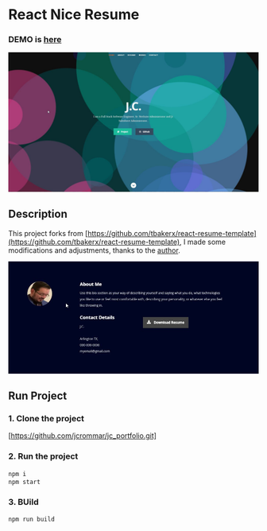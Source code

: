 # React Nice Resume     

### DEMO is [here](https://nordicgiant2.github.io/react-nice-resume-page/index.html)

![img](https://github.com/jcrommar/jc_portfolio/blob/master/public/images/img.jpg?raw=true)

## Description
This project forks from [https://github.com/tbakerx/react-resume-template](https://github.com/tbakerx/react-resume-template), I made some modifications and adjustments, thanks to the [author](https://github.com/tbakerx).

![img](https://github.com/jcrommar/jc_portfolio/blob/master/public/images/img2.jpg?raw=true)

## Run Project
### 1. Clone the project
[https://github.com/jcrommar/jc_portfolio.git]

### 2. Run the project
```shell
npm i
npm start
```

### 3. BUild
```shell
npm run build
```
